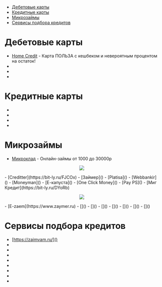 





- [Дебетовые карты](#Дебетовые_карты)
- [Кредитные карты](#Кредитные_карты)
- [Микрозаймы](#Микрозаймы)
- [Сервисы подбора кредитов](#Сервисы_подбора_кредитов)








# **Дебетовые карты**

- [Home Credit](https://bit-ly.ru/dozIy) - Карта ПОЛЬЗА с кешбеком и невероятным процентом на остаток!
- []()
- []()
- []()

# **Кредитные карты**

- []()
- []()
- []()
- []()

# **Микрозаймы**

- [Микроклад](https://bit-ly.ru/L6ezp) - Онлайн-займы от 1000 до 30000р
<p align="center">
  <img src="./static/maigret.png" />
</p>
- [Creditter](https://bit-ly.ru/FJCOx)
- [Займер]()
- [Platisa]()
- [Webbankir]()
- [Moneyman]()
- [Е-капуста]()
- [One Click Money]()
- [Pay PS]()
- [Миг Кредит](https://bit-ly.ru/DYoRb)
<p align="center">
  <img src="https://tlgur.com/d/8loO1E64" />
</p>
- [E-zaem](https://www.zaymer.ru)
- []()
- []()
- []()
- []()
- []()
- []()
- []()



# **Сервисы подбора кредитов**
- [https://zaimvam.ru/]()
- []()
- []()
- []()
- []()
- []()
- []()
- []()
- []()
